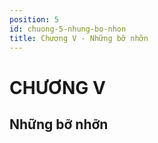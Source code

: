 ```yaml
---
position: 5
id: chuong-5-nhung-bo-nhon
title: Chương V - Những bỡ nhỡn
---
```


# CHƯƠNG V

## Những bỡ nhỡn
